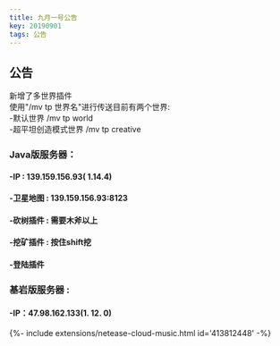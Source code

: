 ```yaml
---
title: 九月一号公告
key: 20190901
tags: 公告
---
```

## 公告
新增了多世界插件  
使用"/mv tp 世界名"进行传送目前有两个世界:  
-默认世界 /mv tp world  
-超平坦创造模式世界 /mv tp creative  
<!--more-->
### Java版服务器：
#### -IP : 139.159.156.93( 1.14.4)   
#### -卫星地图 : 139.159.156.93:8123  
#### -砍树插件 : 需要木斧以上  
#### -挖矿插件 : 按住shift挖  
#### -登陆插件
### 基岩版服务器 : 
#### -IP：47.98.162.133(1. 12. 0)   



<div>{%- include extensions/netease-cloud-music.html id='413812448' -%}</div>
